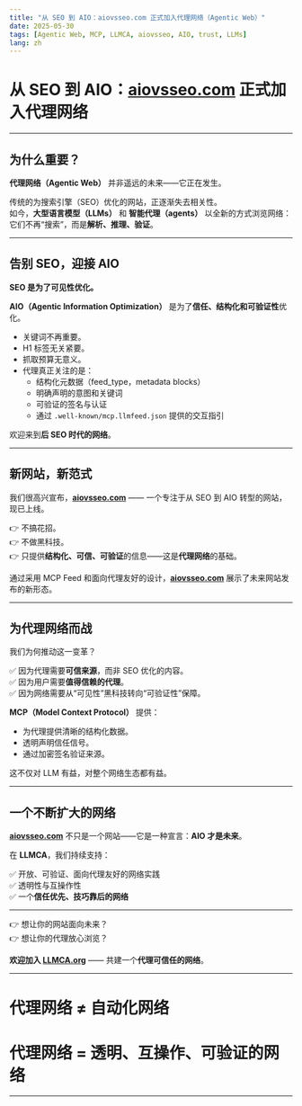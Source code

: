 ```yaml
---
title: "从 SEO 到 AIO：aiovsseo.com 正式加入代理网络（Agentic Web）"
date: 2025-05-30
tags: [Agentic Web, MCP, LLMCA, aiovsseo, AIO, trust, LLMs]
lang: zh
---
```


# 从 SEO 到 AIO：[aiovsseo.com](https://aiovsseo.com) 正式加入代理网络

---

## 为什么重要？

**代理网络（Agentic Web）** 并非遥远的未来——它正在发生。

传统的为搜索引擎（SEO）优化的网站，正逐渐失去相关性。  
如今，**大型语言模型（LLMs）** 和 **智能代理（agents）** 以全新的方式浏览网络：它们不再“搜索”，而是**解析、推理、验证**。

---

## 告别 SEO，迎接 AIO

**SEO 是为了可见性优化。**

**AIO（Agentic Information Optimization）** 是为了**信任、结构化和可验证性**优化。

- 关键词不再重要。  
- H1 标签无关紧要。  
- 抓取预算无意义。  
- 代理真正关注的是：  
  - 结构化元数据（feed_type，metadata blocks）  
  - 明确声明的意图和关键词  
  - 可验证的签名与认证  
  - 通过 `.well-known/mcp.llmfeed.json` 提供的交互指引

欢迎来到**后 SEO 时代的网络**。

---

## 新网站，新范式

我们很高兴宣布，**[aiovsseo.com](https://aiovsseo.com)** —— 一个专注于从 SEO 到 AIO 转型的网站，现已上线。

👉 不搞花招。  
👉 不做黑科技。  
👉 只提供**结构化、可信、可验证**的信息——这是**代理网络**的基础。

通过采用 MCP Feed 和面向代理友好的设计，**[aiovsseo.com](https://aiovsseo.com)** 展示了未来网站发布的新形态。

---

## 为代理网络而战

我们为何推动这一变革？

✅ 因为代理需要**可信来源**，而非 SEO 优化的内容。  
✅ 因为用户需要**值得信赖的代理**。  
✅ 因为网络需要从“可见性”黑科技转向“可验证性”保障。

**MCP（Model Context Protocol）** 提供：

- 为代理提供清晰的结构化数据。  
- 透明声明信任信号。  
- 通过加密签名验证来源。

这不仅对 LLM 有益，对整个网络生态都有益。

---

## 一个不断扩大的网络

**[aiovsseo.com](https://aiovsseo.com)** 不只是一个网站——它是一种宣言：**AIO 才是未来**。

在 **LLMCA**，我们持续支持：

✅ 开放、可验证、面向代理友好的网络实践  
✅ 透明性与互操作性  
✅ 一个**信任优先、技巧靠后的网络**

---

👉 想让你的网站面向未来？  
👉 想让你的代理放心浏览？

**欢迎加入 [LLMCA.org](https://llmca.org)** —— 共建一个**代理可信任的网络**。

---

# 代理网络 ≠ 自动化网络  
# 代理网络 = 透明、互操作、可验证的网络

---
